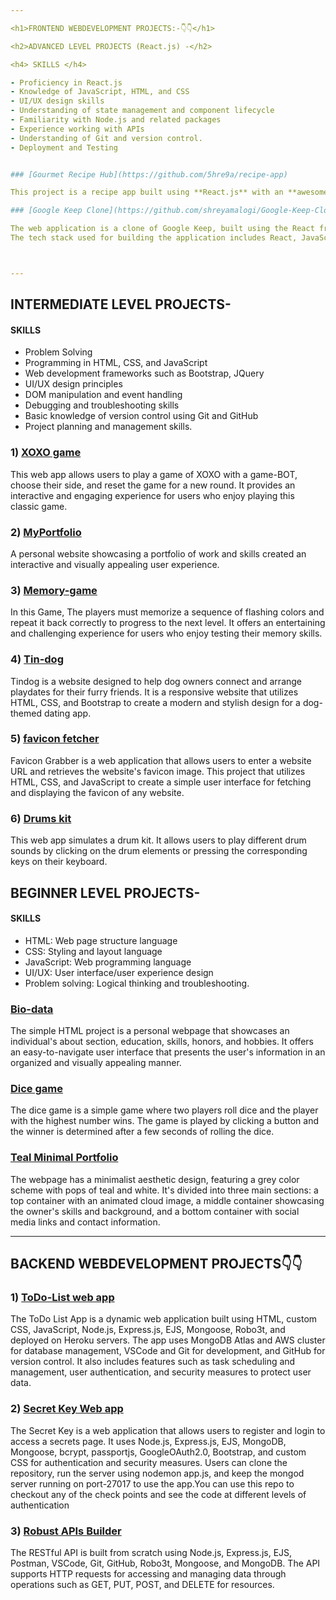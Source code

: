 ```yaml
---

<h1>FRONTEND WEBDEVELOPMENT PROJECTS:-👇👇</h1>

<h2>ADVANCED LEVEL PROJECTS (React.js) -</h2>

<h4> SKILLS </h4>

- Proficiency in React.js
- Knowledge of JavaScript, HTML, and CSS
- UI/UX design skills
- Understanding of state management and component lifecycle
- Familiarity with Node.js and related packages
- Experience working with APIs 
- Understanding of Git and version control.
- Deployment and Testing


### [Gourmet Recipe Hub](https://github.com/5hre9a/recipe-app)

This project is a recipe app built using **React.js** with an **awesome UI design** and it utilizes the **Edamam API** to fetch recipe data.The app allows users to search for recipes and view detailed information about each recipe.

### [Google Keep Clone](https://github.com/shreyamalogi/Google-Keep-Clone)

The web application is a clone of Google Keep, built using the React framework and Deployed it on netlify.
The tech stack used for building the application includes React, JavaScript, HTML, CSS, and various packages from the Node.js ecosystem such as Node Package Manager (NPM) and Create React App.



---
```



<h2>INTERMEDIATE LEVEL PROJECTS-</h2>


<h4> SKILLS </h4>

- Problem Solving
- Programming in HTML, CSS, and JavaScript
- Web development frameworks such as Bootstrap, JQuery
- UI/UX design principles
- DOM manipulation and event handling
- Debugging and troubleshooting skills
- Basic knowledge of version control using Git and GitHub
- Project planning and management skills.



### 1) [XOXO game](https://github.com/5hre9a/XOXO-game)

This web app allows users to play a game of XOXO with a game-BOT, choose their side, and reset the game for a new round. It provides an interactive and engaging experience for users who enjoy playing this classic game.

### 2) [MyPortfolio](https://github.com/5hre9a/MyPortfolio)

A personal website showcasing a portfolio of work and skills created an interactive and visually appealing user experience.

### 3) [Memory-game](https://github.com/5hre9a/memory-game)

In this Game, The players must memorize a sequence of flashing colors and repeat it back correctly to progress to the next level. It offers an entertaining and challenging experience for users who enjoy testing their memory skills.

### 4) [Tin-dog](https://github.com/5hre9a/memory-game)

Tindog is a website designed to help dog owners connect and arrange playdates for their furry friends. It is a responsive website that utilizes HTML, CSS, and Bootstrap to create a modern and stylish design for a dog-themed dating app.

### 5) [favicon fetcher](https://github.com/5hre9a/memory-game)

Favicon Grabber is a web application that allows users to enter a website URL and retrieves the website's favicon image.
This project that utilizes HTML, CSS, and JavaScript to create a simple user interface for fetching and displaying the favicon of any website.

### 6) [Drums kit](https://github.com/5hre9a/drums-kit)

This web app simulates a drum kit. It allows users to play different drum sounds by clicking on the drum elements or pressing the corresponding keys on their keyboard.





<h2>BEGINNER LEVEL PROJECTS-</h2>


<h4> SKILLS </h4>

- HTML: Web page structure language
- CSS: Styling and layout language
- JavaScript: Web programming language
- UI/UX: User interface/user experience design
- Problem solving: Logical thinking and troubleshooting.

### [Bio-data](https://github.com/shreyamalogi/Bio-Data)

The simple HTML project is a personal webpage that showcases an individual's about section, education, skills, honors, and hobbies. It offers an easy-to-navigate user interface that presents the user's information in an organized and visually appealing manner.

### [Dice game](https://github.com/5hre9a/Dice-game)

The dice game is a simple game where two players roll dice and the player with the highest number wins. The game is played by clicking a button and the winner is determined after a few seconds of rolling the dice.

### [Teal Minimal Portfolio](https://github.com/5hre9a/Dice-game)

The webpage has a minimalist aesthetic design, featuring a grey color scheme with pops of teal and white. It's divided into three main sections: a top container with an animated cloud image, a middle container showcasing the owner's skills and background, and a bottom container with social media links and contact information.

--- 


<h2>BACKEND WEBDEVELOPMENT PROJECTS👇👇</h2>


### 1) [ToDo-List web app](https://github.com/shreyamalogi/todolist-app)

The ToDo List App is a dynamic web application built using HTML, custom CSS, JavaScript, Node.js, Express.js, EJS, Mongoose, Robo3t, and deployed on Heroku servers. The app uses MongoDB Atlas and AWS cluster for database management, VSCode and Git for development, and GitHub for version control. It also includes features such as task scheduling and management, user authentication, and security measures to protect user data.


### 2) [Secret Key Web app](https://github.com/shreyamalogi/secret-key-web-app)

The Secret Key is a web application that allows users to register and login to access a secrets page. It uses Node.js, Express.js, EJS, MongoDB, Mongoose, bcrypt, passportjs, GoogleOAuth2.0, Bootstrap, and custom CSS for authentication and security measures. Users can clone the repository, run the server using nodemon app.js, and keep the mongod server running on port-27017 to use the app.You can use this repo to checkout any of the check points and see the code at different levels of authentication


### 3) [Robust APIs Builder](https://github.com/shreyamalogi/REST-API)

The RESTful API is built from scratch using Node.js, Express.js, EJS, Postman, VSCode, Git, GitHub, Robo3t, Mongoose, and MongoDB.
The API supports HTTP requests for accessing and managing data through operations such as GET, PUT, POST, and DELETE for resources.








